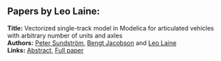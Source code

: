 <h2>Papers by Leo Laine:</h2>
<p>
<b>Title:</b> Vectorized single-track model in Modelica for articulated vehicles with arbitrary number of units and axles<br />
<b>Authors:</b> <a href="../authors/author_297.html">Peter Sundström</a>, <a href="../authors/author_140.html">Bengt Jacobson</a> and <a href="../authors/author_185.html">Leo Laine</a><br />
<b>Links:</b> <a href="../abstracts/abstract_28.pdf">Abstract</a>, <a href="../submissions/ECP14096265_SundstromJacobsonLaine.pdf">Full paper</a>
</p>